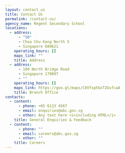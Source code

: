 ```yaml
---
layout: contact_us
title: Contact Us
permalink: /contact-us/
agency_name: Regent Secondary School
locations:
  - address:
      - "50"
      - Choa Chu Kang North 5
      - Singapore 689621
    operating_hours: []
    maps_link: ""
    title: Address
  - address:
      - 109 North Bridge Road
      - Singapore 179097
      - ""
    operating_hours: []
    maps_link: https://goo.gl/maps/C8VfxphGxT2GsfcaA
    title: Branch Office
contacts:
  - content:
      - phone: +65 6123 4567
      - email: enquiries@abc.gov.sg
      - other: Any text here <i>including HTML</i>
    title: General Enquiries & Feedback
  - content:
      - phone: ""
      - email: careers@abc.gov.sg
      - other: ""
    title: Careers
---
```

